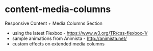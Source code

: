 # content-media-columns
Responsive Content + Media Columns Section  
- using the latest Flexbox - https://www.w3.org/TR/css-flexbox-1/ 
- sample animations from Animista - http://animista.net/
- custom effects on extended media columns
